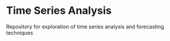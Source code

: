 # Time Series Analysis

Repository for exploration of time series analysis and forecasting techniques
